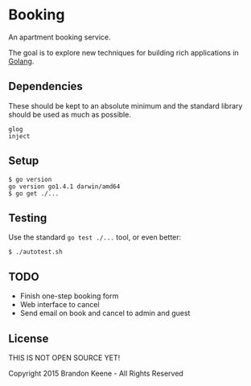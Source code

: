 # Booking

An apartment booking service.

The goal is to explore new techniques for building rich applications in
[Golang](http://golang.org).

## Dependencies

These should be kept to an absolute minimum and the standard library should be
used as much as possible.

	glog
	inject

## Setup

    $ go version
    go version go1.4.1 darwin/amd64
    $ go get ./...

## Testing

Use the standard `go test ./...` tool, or even better:

    $ ./autotest.sh

## TODO

* Finish one-step booking form
* Web interface to cancel
* Send email on book and cancel to admin and guest

## License

THIS IS NOT OPEN SOURCE YET!

Copyright 2015 Brandon Keene - All Rights Reserved